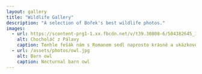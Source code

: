 ```yaml
---
layout: gallery
title: "Wildlife Gallery"
description: "A selection of Bořek's best wildlife photos."
images:
  - url: https://scontent-prg1-1.xx.fbcdn.net/v/t39.30808-6/504382645_122234547464200164_2273628196724956829_n.jpg?_nc_cat=107&ccb=1-7&_nc_sid=127cfc&_nc_ohc=lXoaRh_lWKsQ7kNvwFShyzF&_nc_oc=Adkup_gPEa3KidPoRHlXME5f8n1n4XmQ23ckxHD9ZmuiiEH7l9j8cgdjmCOFYdsw_nw&_nc_zt=23&_nc_ht=scontent-prg1-1.xx&_nc_gid=dwqxsZ4ISVyGLmPahnF6qw&oh=00_AfSfI2thNqggW5bjHq5q1BtAe9Rc1Wi-RAVhP8jHxwkL-Q&oe=68798F7B
    alt: Chocholáč z Pálavy
    caption: Tenhle fešák nám s Romanem sedl naprosto krásně a ukázkově, skoro jak na výstavce.
  - url: /assets/photos/owl.jpg
    alt: Barn owl
    caption: Nocturnal barn owl
---
```

